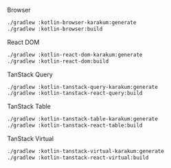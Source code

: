Browser

```sh
./gradlew :kotlin-browser-karakum:generate
./gradlew :kotlin-browser:build
```

React DOM

```sh
./gradlew :kotlin-react-dom-karakum:generate
./gradlew :kotlin-react-dom:build
```

TanStack Query

```sh
./gradlew :kotlin-tanstack-query-karakum:generate
./gradlew :kotlin-tanstack-react-query:build
```

TanStack Table

```sh
./gradlew :kotlin-tanstack-table-karakum:generate
./gradlew :kotlin-tanstack-react-table:build
```

TanStack Virtual

```sh
./gradlew :kotlin-tanstack-virtual-karakum:generate
./gradlew :kotlin-tanstack-react-virtual:build
```
